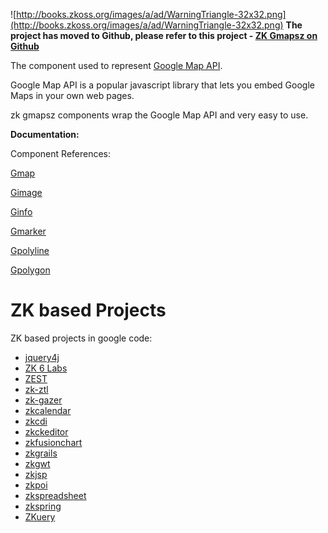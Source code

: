 ![http://books.zkoss.org/images/a/ad/WarningTriangle-32x32.png](http://books.zkoss.org/images/a/ad/WarningTriangle-32x32.png) **The project has moved to Github, please refer to this project - [ZK Gmapsz on Github](https://github.com/zkoss/zkgmapsz)**

The component used to represent [Google Map API](http://code.google.com/apis/maps/documentation/javascript/).

Google Map API is a popular javascript library that lets you embed Google Maps in your own web pages.

zk gmapsz components wrap the Google Map API and very easy to use.

**Documentation:**

Component References:

[Gmap](http://books.zkoss.org/wiki/ZK_Component_Reference/Diagrams_and_Reports/Gmaps)

[Gimage](http://books.zkoss.org/wiki/ZK%20Component%20Reference/Diagrams%20and%20Reports/Gmaps/Gimage)

[Ginfo](http://books.zkoss.org/wiki/ZK%20Component%20Reference/Diagrams%20and%20Reports/Gmaps/Ginfo)

[Gmarker](http://books.zkoss.org/wiki/ZK%20Component%20Reference/Diagrams%20and%20Reports/Gmaps/Gmarker)

[Gpolyline](http://books.zkoss.org/wiki/ZK%20Component%20Reference/Diagrams%20and%20Reports/Gmaps/Gpolyline)

[Gpolygon](http://books.zkoss.org/wiki/ZK%20Component%20Reference/Diagrams%20and%20Reports/Gmaps/Gpolygon)


# ZK based Projects #

ZK based projects in google code:

  * [jquery4j](http://code.google.com/p/jquery4j/)
  * [ZK 6 Labs](http://code.google.com/p/zk6/)
  * [ZEST](http://code.google.com/p/zest/)
  * [zk-ztl](http://code.google.com/p/zk-ztl/)
  * [zk-gazer](http://code.google.com/p/zk-gazer/)
  * [zkcalendar](http://code.google.com/p/zkcalendar/)
  * [zkcdi](http://code.google.com/p/zkcdi/)
  * [zkckeditor](http://code.google.com/p/zkckeditor/)
  * [zkfusionchart](http://code.google.com/p/zkfusionchart/)
  * [zkgrails](http://code.google.com/p/zkgrails/)
  * [zkgwt](http://code.google.com/p/zkgwt/)
  * [zkjsp](http://code.google.com/p/zkjsp/)
  * [zkpoi](http://code.google.com/p/zkpoi/)
  * [zkspreadsheet](http://code.google.com/p/zkspreadsheet/)
  * [zkspring](http://code.google.com/p/zkspring/)
  * [ZKuery](http://code.google.com/p/zkuery/)